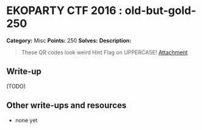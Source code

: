 # EKOPARTY CTF 2016 : old-but-gold-250

**Category:** Misc
**Points:** 250
**Solves:**
**Description:**

> These QR codes look weird
> Hint Flag on UPPERCASE!
> [Attachment](misc250.zip)

## Write-up

(TODO)

## Other write-ups and resources

* none yet
